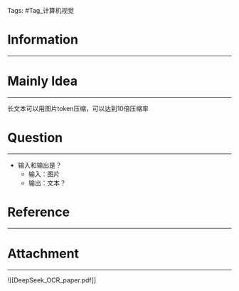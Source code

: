 Tags: #Tag_计算机视觉 
# Information
---


# Mainly Idea
---
长文本可以用图片token压缩，可以达到10倍压缩率

# Question
---
- 输入和输出是？
	- 输入：图片
	- 输出：文本？

# Reference
---


# Attachment
---
![[DeepSeek_OCR_paper.pdf]]